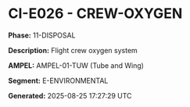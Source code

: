 # CI-E026 - CREW-OXYGEN

**Phase:** 11-DISPOSAL

**Description:** Flight crew oxygen system

**AMPEL:** AMPEL-01-TUW (Tube and Wing)

**Segment:** E-ENVIRONMENTAL

**Generated:** 2025-08-25 17:27:29 UTC
